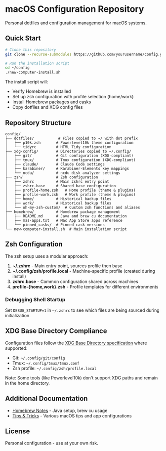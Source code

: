 # macOS Configuration Repository

Personal dotfiles and configuration management for macOS systems.

## Quick Start

```bash
# Clone this repository
git clone --recurse-submodules https://github.com/yourusername/config.git ~/config

# Run the installation script
cd ~/config
./new-computer-install.sh
```

The install script will:
- Verify Homebrew is installed
- Set up zsh configuration with profile selection (home/work)
- Install Homebrew packages and casks
- Copy dotfiles and XDG config files

## Repository Structure

```
config/
├── dotfiles/           # Files copied to ~/ with dot prefix
│   ├── p10k.zsh       # Powerlevel10k theme configuration
│   └── tidyrc         # HTML Tidy configuration
├── xdg-config/        # Directories copied to ~/.config/
│   ├── git/           # Git configuration (XDG-compliant)
│   ├── tmux/          # Tmux configuration (XDG-compliant)
│   ├── claude/        # Claude Code settings
│   ├── karabiner/     # Karabiner-Elements key mappings
│   └── ncdu/          # ncdu disk analyzer settings
├── zsh/               # Zsh configuration
│   ├── zshrc          # Main zshrc entry point
│   ├── zshrc.base     # Shared base configuration
│   ├── profile-home.zsh   # Home profile (theme & plugins)
│   ├── profile-work.zsh   # Work profile (theme & plugins)
│   ├── home/          # Historical backup files
│   ├── work/          # Historical backup files
│   └── oh-my-zsh-custom/  # Custom zsh functions and aliases
├── homebrew/          # Homebrew package management
│   ├── README.md      # Java and brew cu documentation
│   ├── mas-apps.txt   # Mac App Store apps reference
│   └── pinned_casks/  # Pinned cask versions
└── new-computer-install.sh  # Main installation script
```

## Zsh Configuration

The zsh setup uses a modular approach:

1. **~/.zshrc** - Main entry point, sources profile then base
2. **~/.config/zsh/profile.local** - Machine-specific profile (created during install)
3. **zshrc.base** - Common configuration shared across machines
4. **profile-{home,work}.zsh** - Profile templates for different environments

### Debugging Shell Startup

Set `DEBUG_STARTUP=1` in `~/.zshrc` to see which files are being sourced during initialization.

## XDG Base Directory Compliance

Configuration files follow the [XDG Base Directory specification](https://specifications.freedesktop.org/basedir-spec/basedir-spec-latest.html) where supported:

- Git: `~/.config/git/config`
- Tmux: `~/.config/tmux/tmux.conf`
- Zsh profile: `~/.config/zsh/profile.local`

Note: Some tools (like Powerlevel10k) don't support XDG paths and remain in the home directory.

## Additional Documentation

- [Homebrew Notes](./homebrew/README.md) - Java setup, brew cu usage
- [Tips & Tricks](./Notes.md) - Various macOS tips and app configurations

## License

Personal configuration - use at your own risk.
